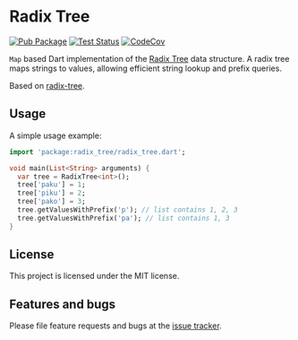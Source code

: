 # Radix Tree

[![Pub Package][pub_icon]][pub]
[![Test Status][test_ci_icon]][test_ci]
[![CodeCov][codecov_icon]][codecov]

`Map` based Dart implementation of the [Radix Tree][Radix Tree] data structure.
A radix tree maps strings to values, allowing efficient string lookup and
prefix queries.

Based on [radix-tree](https://github.com/thegedge/radix-tree).

## Usage

A simple usage example:

```dart
import 'package:radix_tree/radix_tree.dart';

void main(List<String> arguments) {
  var tree = RadixTree<int>();
  tree['paku'] = 1;
  tree['piku'] = 2;
  tree['pako'] = 3;
  tree.getValuesWithPrefix('p'); // list contains 1, 2, 3
  tree.getValuesWithPrefix('pa'); // list contains 1, 3
}
```

## License

This project is licensed under the MIT license.

## Features and bugs

Please file feature requests and bugs at the [issue tracker][tracker].

[pub_icon]: https://img.shields.io/pub/v/radix_tree.svg
[pub]: https://pub.dev/packages/radix_tree
[test_ci_icon]: https://github.com/ykmnkmi/radix-tree.dart/actions/workflows/test.yaml/badge.svg
[test_ci]: https://github.com/ykmnkmi/radix-tree.dart/actions/workflows/test.yaml
[codecov_icon]: https://codecov.io/gh/ykmnkmi/radix-tree.dart/branch/main/graph/badge.svg?token=4J5FJUJ6GX
[codecov]: https://codecov.io/gh/ykmnkmi/radix-tree.dart
[radix_tree.svg]: https://img.shields.io/pub/v/radix_tree.svg
[Radix Tree]: https://en.wikipedia.org/wiki/Radix_tree
[tracker]: https://github.com/ykmnkmi/radix-tree.dart/issues
